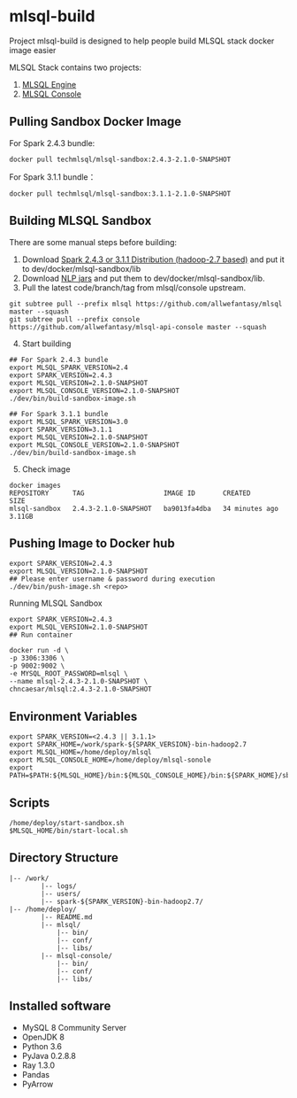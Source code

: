 # mlsql-build

Project mlsql-build is designed to help people build MLSQL stack docker image easier

MLSQL Stack contains two projects:
1.  [MLSQL Engine](http://github.com/allwefantasy/mlsql)
2.  [MLSQL Console](http://github.com/allwefantasy/mlsql-api-console)

## Pulling Sandbox Docker Image

For Spark 2.4.3 bundle:

```shell
docker pull techmlsql/mlsql-sandbox:2.4.3-2.1.0-SNAPSHOT
```

For Spark 3.1.1 bundle：

```shell
docker pull techmlsql/mlsql-sandbox:3.1.1-2.1.0-SNAPSHOT
```


## Building MLSQL Sandbox
There are some manual steps before building:
1. Download [Spark 2.4.3 or 3.1.1 Distribution (hadoop-2.7 based)](https://archive.apache.org/dist/spark/)  and put it to dev/docker/mlsql-sandbox/lib
2. Download [NLP jars](http://download.mlsql.tech/nlp/) and put them to dev/docker/mlsql-sandbox/lib.
3. Pull the latest code/branch/tag from mlsql/console upstream. 
```shell
git subtree pull --prefix mlsql https://github.com/allwefantasy/mlsql master --squash
git subtree pull --prefix console https://github.com/allwefantasy/mlsql-api-console master --squash
```   
4. Start building
```shell   
## For Spark 2.4.3 bundle
export MLSQL_SPARK_VERSION=2.4
export SPARK_VERSION=2.4.3
export MLSQL_VERSION=2.1.0-SNAPSHOT
export MLSQL_CONSOLE_VERSION=2.1.0-SNAPSHOT
./dev/bin/build-sandbox-image.sh

## For Spark 3.1.1 bundle
export MLSQL_SPARK_VERSION=3.0
export SPARK_VERSION=3.1.1
export MLSQL_VERSION=2.1.0-SNAPSHOT
export MLSQL_CONSOLE_VERSION=2.1.0-SNAPSHOT
./dev/bin/build-sandbox-image.sh
```
5. Check image
```shell
docker images
REPOSITORY      TAG                    IMAGE ID       CREATED          SIZE
mlsql-sandbox   2.4.3-2.1.0-SNAPSHOT   ba9013fa4dba   34 minutes ago   3.11GB
```


## Pushing Image to Docker hub
```shell
export SPARK_VERSION=2.4.3
export MLSQL_VERSION=2.1.0-SNAPSHOT
## Please enter username & password during execution
./dev/bin/push-image.sh <repo>
```

Running MLSQL Sandbox
```shell
export SPARK_VERSION=2.4.3
export MLSQL_VERSION=2.1.0-SNAPSHOT
## Run container

docker run -d \
-p 3306:3306 \
-p 9002:9002 \
-e MYSQL_ROOT_PASSWORD=mlsql \
--name mlsql-2.4.3-2.1.0-SNAPSHOT \
chncaesar/mlsql:2.4.3-2.1.0-SNAPSHOT
```

## Environment Variables
````shell
export SPARK_VERSION=<2.4.3 || 3.1.1>
export SPARK_HOME=/work/spark-${SPARK_VERSION}-bin-hadoop2.7
export MLSQL_HOME=/home/deploy/mlsql
export MLSQL_CONSOLE_HOME=/home/deploy/mlsql-sonole
export PATH=$PATH:${MLSQL_HOME}/bin:${MLSQL_CONSOLE_HOME}/bin:${SPARK_HOME}/sbin:${SPARK_HOME}/bin
````

## Scripts
```shell
/home/deploy/start-sandbox.sh
$MLSQL_HOME/bin/start-local.sh
```

## Directory Structure
```shell
|-- /work/
        |-- logs/  
        |-- users/
        |-- spark-${SPARK_VERSION}-bin-hadoop2.7/
|-- /home/deploy/
        |-- README.md
        |-- mlsql/
            |-- bin/                          
            |-- conf/                         
            |-- libs/                         
        |-- mlsql-console/                   
            |-- bin/                          
            |-- conf/                         
            |-- libs/    
```

## Installed software
- MySQL 8 Community Server
- OpenJDK 8
- Python 3.6  
- PyJava 0.2.8.8
- Ray 1.3.0
- Pandas
- PyArrow